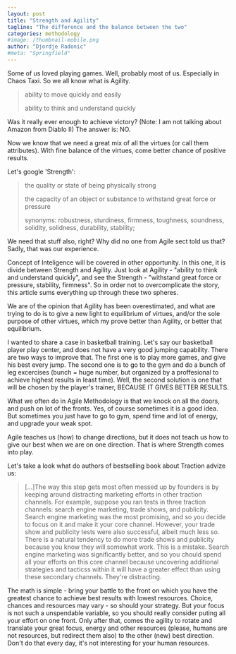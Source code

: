 ```yaml
---
layout: post
title: "Strength and Agility"
tagline: "The difference and the balance between the two"
categories: methodology
#image: /thumbnail-mobile.png
author: "Djordje Radonic"
#meta: "Springfield"
---
```


Some of us loved playing games. Well, probably most of us. Especially in Chaos Taxi. So we all know what is Agility.

>ability to move quickly and easily
>
>ability to think and understand quickly

Was it really ever enough to achieve victory? (Note: I am not talking about Amazon from Diablo II)
The answer is: NO.

Now we know that we need a great mix of all the virtues (or call them attributes). With fine balance of the virtues, come better chance of positive results.

Let's google 'Strength':

>the quality or state of being physically strong
>
>the capacity of an object or substance to withstand great force or pressure
>
>synonyms:	robustness, sturdiness, firmness, toughness, soundness, solidity, solidness, durability, stability;

We need that stuff also, right? Why did no one from Agile sect told us that? Sadly, that was our experience.

Concept of Inteligence will be covered in other opportunity. In this one, it is divide between Strength and Agility. Just look at Agility - "ability to think and understand quickly", and see the Strength - "withstand great force or pressure, stability, firmness". So in order not to overcomplicate the story, this article sums everything up through these two spheres.

We are of the opinion that Agility has been overestimated, and what are trying to do is to give a new light to equilibrium of virtues, and/or the sole purpose of other virtues, which my prove better than Agility, or better that equilibrium.

I wanted to share a case in basketball training. Let's say our basketball player play center, and does not have a very good jumping capability. There are two ways to improve that. The first one is to play more games, and give his best every jump. The second one is to go to the gym and do a bunch of leg excercises (bunch = huge number, but organized by a proffesional to achieve highest results in least time). Well, the second solution is one that will be chosen by the player's trainer, BECAUSE IT GIVES BETTER RESULTS.

What we often do in Agile Methodology is that we knock on all the doors, and push on lot of the fronts. Yes, of course sometimes it is a good idea. But sometimes you just have to go to gym, spend time and lot of energy, and upgrade your weak spot.

Agile teaches us (how) to change directions, but it does not teach us how to give our best when we are on one direction. That is where Strength comes into play.

Let's take a look what do authors of bestselling book about Traction advize us:

>[...]The way this step gets most often messed up by founders is by keeping around distracting marketing efforts in other traction channels. For example, suppose you ran tests in three traction channels: search engine marketing, trade shows, and publicity. Search engine marketing was the most promising, and so you decide to focus on it and make it your core channel. However, your trade show and publicity tests were also successful, albeit much less so. There is a natural tendency to do more trade shows and publicity because you know they will somewhat work. This is a mistake. Search engine marketing was significantly better, and so you chould spend all your efforts on this core channel because uncovering additional strategies and tacticss within it will have a greater effect than using these secondary channels. They're distracting.

The math is simple - bring your battle to the front on which you have the greatest chance to achieve best results with lowest resources. Choice, chances and resources may vary - so should your strategy. But your focus is not such a unspendable variable, so you should really consider puting all your effort on one front. Only after that, comes the agility to rotate and translate your great focus, energy and other resources (please, humans are not resources, but redirect them also) to the other (new) best direction. Don't do that every day, it's not interesting for your human resources.
